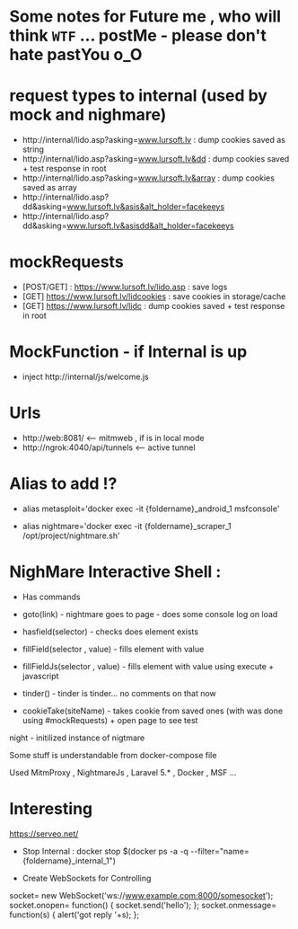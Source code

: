 # Some notes for Future me , who will think `WTF` ... postMe - please don't hate pastYou o_O

# request types to internal (used by mock and nighmare)
- http://internal/lido.asp?asking=www.lursoft.lv : dump cookies saved as string
- http://internal/lido.asp?asking=www.lursoft.lv&dd  : dump cookies saved + test response in root
- http://internal/lido.asp?asking=www.lursoft.lv&array  : dump cookies saved as array
- http://internal/lido.asp?dd&asking=www.lursoft.lv&asis&alt_holder=facekeeys
- http://internal/lido.asp?dd&asking=www.lursoft.lv&asisdd&alt_holder=facekeeys

# mockRequests
- [POST/GET] : https://www.lursoft.lv/lido.asp : save logs
- [GET] https://www.lursoft.lv/lidcookies : save cookies in storage/cache
- [GET] https://www.lursoft.lv/lidc : dump cookies saved + test response in root

# MockFunction - if Internal is up 
- inject http://internal/js/welcome.js

# Urls
- http://web:8081/ <-- mitmweb , if is in local mode
- http://ngrok:4040/api/tunnels <-- active tunnel


# Alias to add !?
- alias metasploit='docker exec -it {foldername}_android_1 msfconsole'


- alias nightmare='docker exec -it {foldername}_scraper_1 /opt/project/nightmare.sh'

# NighMare Interactive Shell :
- Has commands

- goto(link) - nightmare goes to page - does some console log on load
- hasfield(selector) - checks does element exists
- fillField(selector , value) - fills element with value
- fillFieldJs(selector , value) - fills element with value using execute + javascript
- tinder() - tinder is tinder... no comments on that now
- cookieTake(siteName) - takes cookie from saved ones (with was done using #mockRequests) + open page to see test

night - initilized instance of nigtmare


Some stuff is understandable from docker-compose file

Used MitmProxy , NightmareJs , Laravel 5.* , Docker , MSF ... 


# Interesting

https://serveo.net/

- Stop Internal : docker stop $(docker ps -a -q --filter="name={foldername}_internal_1")

- Create WebSockets for Controlling

socket= new WebSocket('ws://www.example.com:8000/somesocket');
socket.onopen= function() {
    socket.send('hello');
};
socket.onmessage= function(s) {
    alert('got reply '+s);
};
